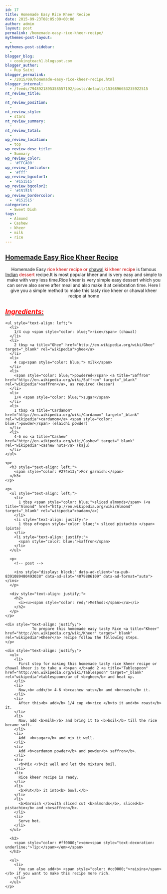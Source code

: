 ```yaml
---
id: 17
title: Homemade Easy Rice Kheer Recipe
date: 2015-09-23T08:05:00+00:00
author: admin
layout: post
permalink: /homemade-easy-rice-kheer-recipe/
mythemes-post-layout:
  - 
mythemes-post-sidebar:
  - 
blogger_blog:
  - cookingteach1.blogspot.com
blogger_author:
  - Rup Saini
blogger_permalink:
  - /2015/09/homemade-easy-rice-kheer-recipe.html
blogger_internal:
  - /feeds/7948921895358557192/posts/default/1536896653235922515
nt_review_title:
  - 
nt_review_position:
  - 
nt_review_style:
  - stars
nt_review_summary:
  - 
nt_review_total:
  - 
wp_review_location:
  - top
wp_review_desc_title:
  - Summary
wp_review_color:
  - '#FFCA00'
wp_review_fontcolor:
  - '#fff'
wp_review_bgcolor1:
  - '#151515'
wp_review_bgcolor2:
  - '#151515'
wp_review_bordercolor:
  - '#151515'
categories:
  - Sweet Dish
tags:
  - Almond
  - Cashew
  - kheer
  - milk
  - rice
---
```

<div dir="ltr" style="text-align: left;">
  <div style="clear: both; text-align: center;">
  </p>
  
  <h2 dir="ltr" style="text-align: left;">
  </h2>
  
  <h2 dir="ltr" style="text-align: left;">
    <span style="text-decoration: underline;">Homemade Easy Rice <a class="zem_slink" title="Kheer" href="http://en.wikipedia.org/wiki/Kheer" target="_blank" rel="wikipedia">Kheer</a> <a title="Chocolate cake" href="http://en.wikipedia.org/wiki/Chocolate_cake" target="_blank" rel="wikipedia">Recipe</a></span>
  </h2>
  
  <p>
    Homemade Easy <span style="color: #cc0000;">rice kheer recipe or <a title="Rice" href="http://en.wikipedia.org/wiki/Rice" target="_blank" rel="wikipedia">chawal</a> ki kheer recip</span><span style="color: #990000;">e</span> is famous <span style="color: #cc0000;"><a class="zem_slink" title="Indian cuisine" href="http://en.wikipedia.org/wiki/Indian_cuisine" target="_blank" rel="wikipedia">Indian</a> dessert</span> recipe.It is most popular kheer and is very easy and simple to make with very less time.Rice kheer is very simple easy dessert which you can serve also serve after meal and also make it at celebration time. Here I give you a simple method to make this tasty rice kheer or chawal kheer recipe at home
  </p>
  
  <div dir="ltr" style="text-align: left;">
    <h2 style="text-align: left;">
      <i><u><span style="color: red;">Ingredients: </span></u></i>
    </h2>
    
    <ul style="text-align: left;">
      <li>
        1/4 cup <span style="color: blue;">rice</span> (chawal)
      </li>
      <li>
        2 tbsp <a title="Ghee" href="http://en.wikipedia.org/wiki/Ghee" target="_blank" rel="wikipedia">ghee</a>
      </li>
      <li>
        4 cup<span style="color: blue;"> milk</span>
      </li>
      <li>
        <span style="color: blue;">powdered</span> <a title="Saffron" href="http://en.wikipedia.org/wiki/Saffron" target="_blank" rel="wikipedia">saffron</a>, as required (kessar)
      </li>
      <li>
        1/4 <span style="color: blue;">sugar</span>
      </li>
      <li>
        1 tbsp <a title="Cardamom" href="http://en.wikipedia.org/wiki/Cardamom" target="_blank" rel="wikipedia">cardamom</a> <span style="color: blue;">powder</span> (elaichi powder)
      </li>
      <li>
        4-6 no <a title="Cashew" href="http://en.wikipedia.org/wiki/Cashew" target="_blank" rel="wikipedia">cashew nuts</a> (kaju)
      </li>
    </ul>
    
    <p>
      <h3 style="text-align: left;">
        <span style="color: #274e13;">For garnish:</span>
      </h3>
    </p>
    
    <p>
      <ul style="text-align: left;">
        <li>
          1 tbsp <span style="color: blue;">sliced almonds</span> (<a title="Almond" href="http://en.wikipedia.org/wiki/Almond" target="_blank" rel="wikipedia">badam</a>)
        </li>
        <li style="text-align: justify;">
          1 tbsp of<span style="color: blue;"> sliced pistachio </span>(pista)
        </li>
        <li style="text-align: justify;">
          <span style="color: blue;">saffron</span>
        </li>
      </ul>
      
      <p>
        <!-- post -->
        
        <ins style="display: block;" data-ad-client="ca-pub-8391089480493038" data-ad-slot="4079886109" data-ad-format="auto"></ins>
      </p>
      
      <div style="text-align: justify;">
        <h2>
          <i><u><span style="color: red;">Method:</span></u></i>
        </h2>
      </p>
    </p>
    
    <div style="text-align: justify;">
                To prepare this homemade easy tasty Rice <a title="Kheer" href="http://en.wikipedia.org/wiki/Kheer" target="_blank" rel="wikipedia">Kheer</a> recipe follow the following steps.
    </p>
    
    <div style="text-align: justify;">
      <ul>
        <li>
          First step for making this homemade tasty rice kheer recipe or chawal kheer is to take a <b>pan </b>add 2 <a title="Tablespoon" href="http://en.wikipedia.org/wiki/Tablespoon" target="_blank" rel="wikipedia">tablespoon</a> of <b>ghee</b> and heat up.
        </li>
        <li>
          Now,<b> add</b> 4-6 <b>cashew nuts</b> and <b>roast</b> it.
        </li>
        <li>
          After this<b> add</b> 1/4 cup <b>rice </b>to it and<b> roast</b> it.
        </li>
        <li>
          Now, add <b>milk</b> and bring it to <b>boil</b> till the rice became soft.
        </li>
        <li>
          Add  <b>sugar</b> and mix it well.
        </li>
        <li>
          Add <b>cardamom powder</b> and powder<b> saffron</b>.
        </li>
        <li>
          <b>Mix </b>it well and let the mixture boil.
        </li>
        <li>
          Rice kheer recipe is ready.
        </li>
        <li>
          <b>Put</b> it into<b> bowl.</b>
        </li>
        <li>
          <b>Garnish </b>with sliced cut <b>almonds</b>, sliced<b> pistachio</b> and <b>saffron</b>.
        </li>
        <li>
          Serve hot.
        </li>
      </ul>
      
      <h2>
        <span style="color: #ff0000;"><em><span style="text-decoration: underline;">Tip:</span></em></span>
      </h2>
      
      <ul>
        <li>
          You can also add<b> <span style="color: #cc0000;">raisins</span></b> if you want to make this recipe more rich.
        </li>
      </ul>
    </p>
  </p>
</p>